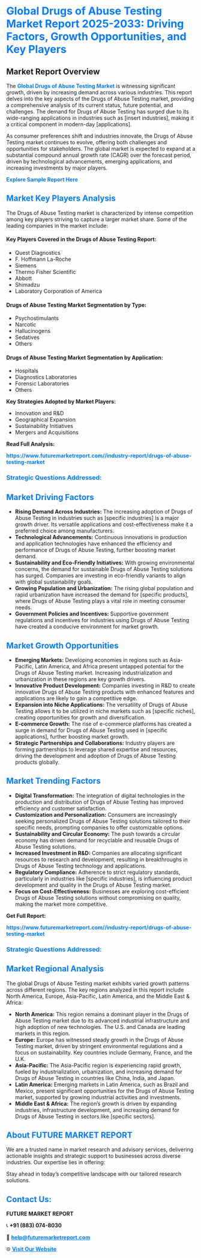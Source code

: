 <h1 style="color: #007BFF;">Global Drugs of Abuse Testing Market Report 2025-2033: Driving Factors, Growth Opportunities, and Key Players</h1>

<section id="overview">
<h2>Market Report Overview</h2>
<p>The <a href="https://www.futuremarketreport.com//industry-report/drugs-of-abuse-testing-market" style="color: #007BFF; text-decoration: none;"><strong>Global Drugs of Abuse Testing Market</strong></a> is witnessing significant growth, driven by increasing demand across various industries. This report delves into the key aspects of the Drugs of Abuse Testing market, providing a comprehensive analysis of its current status, future potential, and challenges. The demand for Drugs of Abuse Testing has surged due to its wide-ranging applications in industries such as [insert industries], making it a critical component in modern-day [applications].</p>
<p>As consumer preferences shift and industries innovate, the Drugs of Abuse Testing market continues to evolve, offering both challenges and opportunities for stakeholders. The global market is expected to expand at a substantial compound annual growth rate (CAGR) over the forecast period, driven by technological advancements, emerging applications, and increasing investments by major players.</p>
</section>

<section id="overview">
<p><a href="https://www.futuremarketreport.com//request-sample/reportId=54430" style="color: #007BFF; text-decoration: none;"><strong>Explore Sample Report Here</strong></a></p>
</section>

<section id="key-players">
<h2 style="color: #007BFF;">Market Key Players Analysis</h2>
<p>The Drugs of Abuse Testing market is characterized by intense competition among key players striving to capture a larger market share. Some of the leading companies in the market include:</p>
<h4>Key Players Covered in the Drugs of Abuse Testing Report:</h4>
<ul><li>Quest Diagnostics</li><li>F. Hoffmann La-Roche</li><li>Siemens</li><li>Thermo Fisher Scientific</li><li>Abbott</li><li>Shimadzu</li><li>Laboratory Corporation of America</li></ul>
<h4>Drugs of Abuse Testing Market Segmentation by Type:</h4>
<ul><li>Psychostimulants</li><li>Narcotic</li><li>Hallucinogens</li><li>Sedatives</li><li>Others</li></ul>

<h4>Drugs of Abuse Testing Market Segmentation by Application:</h4>
<ul><li>Hospitals</li><li>Diagnostics Laboratories</li><li>Forensic Laboratories</li><li>Others</li></ul>
<p><strong>Key Strategies Adopted by Market Players:</strong></p>
<ul>
<li>Innovation and R&D</li>
<li>Geographical Expansion</li>
<li>Sustainability Initiatives</li>
<li>Mergers and Acquisitions</li>
</ul>
</section>

<section>
<p><strong>Read Full Analysis: </strong></p><a href="https://www.futuremarketreport.com//industry-report/drugs-of-abuse-testing-market" style="color: #007BFF; text-decoration: none;"><strong>https://www.futuremarketreport.com//industry-report/drugs-of-abuse-testing-market</strong></a>
<h3 style="color: #007BFF;">Strategic Questions Addressed:</h3>
</section>

<section id="driving-factors">
<h2 style="color: #007BFF;">Market Driving Factors</h2>
<ul>
<li><strong>Rising Demand Across Industries:</strong> The increasing adoption of Drugs of Abuse Testing in industries such as [specific industries] is a major growth driver. Its versatile applications and cost-effectiveness make it a preferred choice among manufacturers.</li>
<li><strong>Technological Advancements:</strong> Continuous innovations in production and application technologies have enhanced the efficiency and performance of Drugs of Abuse Testing, further boosting market demand.</li>
<li><strong>Sustainability and Eco-Friendly Initiatives:</strong> With growing environmental concerns, the demand for sustainable Drugs of Abuse Testing solutions has surged. Companies are investing in eco-friendly variants to align with global sustainability goals.</li>
<li><strong>Growing Population and Urbanization:</strong> The rising global population and rapid urbanization have increased the demand for [specific products], where Drugs of Abuse Testing plays a vital role in meeting consumer needs.</li>
<li><strong>Government Policies and Incentives:</strong> Supportive government regulations and incentives for industries using Drugs of Abuse Testing have created a conducive environment for market growth.</li>
</ul>
</section>

<section id="growth-opportunities">
<h2 style="color: #007BFF;">Market Growth Opportunities</h2>
<ul>
<li><strong>Emerging Markets:</strong> Developing economies in regions such as Asia-Pacific, Latin America, and Africa present untapped potential for the Drugs of Abuse Testing market. Increasing industrialization and urbanization in these regions are key growth drivers.</li>
<li><strong>Innovative Product Development:</strong> Companies investing in R&D to create innovative Drugs of Abuse Testing products with enhanced features and applications are likely to gain a competitive edge.</li>
<li><strong>Expansion into Niche Applications:</strong> The versatility of Drugs of Abuse Testing allows it to be utilized in niche markets such as [specific niches], creating opportunities for growth and diversification.</li>
<li><strong>E-commerce Growth:</strong> The rise of e-commerce platforms has created a surge in demand for Drugs of Abuse Testing used in [specific applications], further boosting market growth.</li>
<li><strong>Strategic Partnerships and Collaborations:</strong> Industry players are forming partnerships to leverage shared expertise and resources, driving the development and adoption of Drugs of Abuse Testing products globally.</li>
</ul>
</section>

<section id="trending-factors">
<h2 style="color: #007BFF;">Market Trending Factors</h2>
<ul>
<li><strong>Digital Transformation:</strong> The integration of digital technologies in the production and distribution of Drugs of Abuse Testing has improved efficiency and customer satisfaction.</li>
<li><strong>Customization and Personalization:</strong> Consumers are increasingly seeking personalized Drugs of Abuse Testing solutions tailored to their specific needs, prompting companies to offer customizable options.</li>
<li><strong>Sustainability and Circular Economy:</strong> The push towards a circular economy has driven demand for recyclable and reusable Drugs of Abuse Testing solutions.</li>
<li><strong>Increased Investment in R&D:</strong> Companies are allocating significant resources to research and development, resulting in breakthroughs in Drugs of Abuse Testing technology and applications.</li>
<li><strong>Regulatory Compliance:</strong> Adherence to strict regulatory standards, particularly in industries like [specific industries], is influencing product development and quality in the Drugs of Abuse Testing market.</li>
<li><strong>Focus on Cost-Effectiveness:</strong> Businesses are exploring cost-efficient Drugs of Abuse Testing solutions without compromising on quality, making the market more competitive.</li>
</ul>
</section>

<section>
<p><strong>Get Full Report: </strong></p><a href="https://www.futuremarketreport.com//industry-report/drugs-of-abuse-testing-market" style="color: #007BFF; text-decoration: none;"><strong>https://www.futuremarketreport.com//industry-report/drugs-of-abuse-testing-market</strong></a>
<h3 style="color: #007BFF;">Strategic Questions Addressed:</h3>
</section>


<section id="regional-analysis">
<h2 style="color: #007BFF;">Market Regional Analysis</h2>
<p>The global Drugs of Abuse Testing market exhibits varied growth patterns across different regions. The key regions analyzed in this report include North America, Europe, Asia-Pacific, Latin America, and the Middle East & Africa:</p>
<ul>
<li><strong>North America:</strong> This region remains a dominant player in the Drugs of Abuse Testing market due to its advanced industrial infrastructure and high adoption of new technologies. The U.S. and Canada are leading markets in this region.</li>
<li><strong>Europe:</strong> Europe has witnessed steady growth in the Drugs of Abuse Testing market, driven by stringent environmental regulations and a focus on sustainability. Key countries include Germany, France, and the U.K.</li>
<li><strong>Asia-Pacific:</strong> The Asia-Pacific region is experiencing rapid growth, fueled by industrialization, urbanization, and increasing demand for Drugs of Abuse Testing in countries like China, India, and Japan.</li>
<li><strong>Latin America:</strong> Emerging markets in Latin America, such as Brazil and Mexico, present significant opportunities for the Drugs of Abuse Testing market, supported by growing industrial activities and investments.</li>
<li><strong>Middle East & Africa:</strong> The region’s growth is driven by expanding industries, infrastructure development, and increasing demand for Drugs of Abuse Testing in sectors like [specific sectors].</li>
</ul>
</section>

<footer>
<h2 style="color: #007BFF;">About FUTURE MARKET REPORT</h2>
<p>We are a trusted name in market research and advisory services, delivering actionable insights and strategic support to businesses across diverse industries. Our expertise lies in offering:</p>

<p>Stay ahead in today’s competitive landscape with our tailored research solutions.</p>

<h2 style="color: #007BFF;">Contact Us:</h2>
<p><strong>FUTURE MARKET REPORT</strong></p>
<p>📞 <strong>+91 (883) 074-8030</strong></p>
<p>📧 <strong><a href="mailto:help@futuremarketreport.com" style="color: #007BFF;">help@futuremarketreport.com</a></strong></p>
<p>🌐 <strong><a href="https://www.futuremarketreport.com/" style="color: #007BFF;">Visit Our Website</a></strong></p>
</footer>